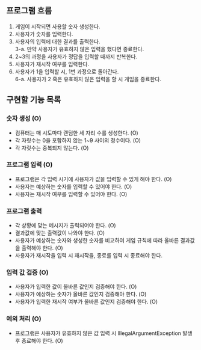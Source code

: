 ## 프로그램 흐름
1. 게임이 시작되면 사용할 숫자 생성한다.
2. 사용자가 숫자를 입력한다.
3. 사용자의 입력에 대한 결과를 출력한다.\
   3-a. 만약 사용자가 유효하지 않은 입력을 했다면 종료한다.
4. 2~3의 과정을 사용자가 정답을 입력할 때까지 반복한다.
5. 사용자가 재시작 여부를 입력한다.
6. 사용자가 1을 입력할 시, 1번 과정으로 돌아간다.\
   6-a. 사용자가 2 혹은 유효하지 않은 입력을 할 시 게임을 종료한다.

## 구현할 기능 목록
### 숫자 생성 (O)
- 컴퓨터는 매 시도마다 랜덤한 세 자리 수를 생성한다. (O)
- 각 자릿수는 0을 포함하지 않는 1~9 사이의 정수이다. (O)
- 각 자릿수는 중복되지 않는다. (O)

### 프로그램 입력 (O)
- 프로그램은 각 입력 시기에 사용자가 값을 입력할 수 있게 해야 한다. (O)
- 사용자는 예상하는 숫자를 입력할 수 있어야 한다. (O)
- 사용자는 재시작 여부를 입력할 수 있어야 한다. (O)

### 프로그램 출력
- 각 상황에 맞는 메시지가 출력되어야 한다. (O)
- 결과값에 맞는 출력값이 나와야 한다. (O)
- 사용자가 예상하는 숫자와 생성한 숫자를 비교하여 게임 규칙에 따라 올바른 결과값을 출력해야 한다. (O)
- 사용자가 재시작을 입력 시 재시작을, 종료를 입력 시 종료해야 한다.

### 입력 값 검증 (O)
- 사용자가 입력한 값이 올바른 값인지 검증해야 한다. (O)
- 사용자가 예상하는 숫자가 올바른 값인지 검증해야 한다. (O)
- 사용자가 입력한 재시작 여부가 올바른 값인지 검증해야 한다. (O)

### 예외 처리 (O)
- 프로그램은 사용자가 유효하지 않은 값 입력 시 IllegalArgumentException 발생 후 종료해야 한다. (O)